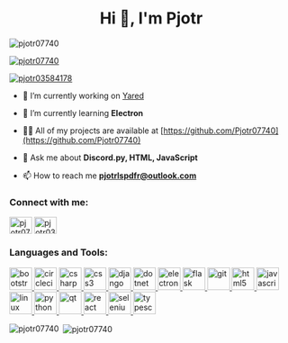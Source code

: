 <h1 align="center">Hi 👋, I'm Pjotr</h1>
<p align="left"> <img src="https://komarev.com/ghpvc/?username=pjotr07740&label=Profile%20views&color=0e75b6&style=flat" alt="pjotr07740" /> </p>

<p align="left"> <a href="https://github.com/ryo-ma/github-profile-trophy"><img src="https://github-profile-trophy.vercel.app/?username=pjotr07740" alt="pjotr07740" /></a> </p>

<p align="left"> <a href="https://twitter.com/pjotr03584178" target="blank"><img src="https://img.shields.io/twitter/follow/pjotr03584178?logo=twitter&style=for-the-badge" alt="pjotr03584178" /></a> </p>

- 🔭 I’m currently working on [Yared](https://github.com/BotsBlaster/Yared)

- 🌱 I’m currently learning **Electron**

- 👨‍💻 All of my projects are available at [https://github.com/Pjotr07740](https://github.com/Pjotr07740)

- 💬 Ask me about **Discord.py, HTML, JavaScript**

- 📫 How to reach me **pjotrlspdfr@outlook.com**

<h3 align="left">Connect with me:</h3>
<p align="left">
<a href="https://dev.to/pjotr07740" target="blank"><img align="center" src="https://cdn.jsdelivr.net/npm/simple-icons@3.0.1/icons/dev-dot-to.svg" alt="pjotr07740" height="30" width="40" /></a>
<a href="https://twitter.com/pjotr03584178" target="blank"><img align="center" src="https://cdn.jsdelivr.net/npm/simple-icons@3.0.1/icons/twitter.svg" alt="pjotr03584178" height="30" width="40" /></a>
</p>

<h3 align="left">Languages and Tools:</h3>
<p align="left"> <a href="https://getbootstrap.com" target="_blank"> <img src="https://devicons.github.io/devicon/devicon.git/icons/bootstrap/bootstrap-plain.svg" alt="bootstrap" width="40" height="40"/> </a> <a href="https://circleci.com" target="_blank"> <img src="https://www.vectorlogo.zone/logos/circleci/circleci-icon.svg" alt="circleci" width="40" height="40"/> </a> <a href="https://www.w3schools.com/cs/" target="_blank"> <img src="https://devicons.github.io/devicon/devicon.git/icons/csharp/csharp-original.svg" alt="csharp" width="40" height="40"/> </a> <a href="https://www.w3schools.com/css/" target="_blank"> <img src="https://devicons.github.io/devicon/devicon.git/icons/css3/css3-original-wordmark.svg" alt="css3" width="40" height="40"/> </a> <a href="https://www.djangoproject.com/" target="_blank"> <img src="https://devicons.github.io/devicon/devicon.git/icons/django/django-original.svg" alt="django" width="40" height="40"/> </a> <a href="https://dotnet.microsoft.com/" target="_blank"> <img src="https://devicons.github.io/devicon/devicon.git/icons/dot-net/dot-net-original-wordmark.svg" alt="dotnet" width="40" height="40"/> </a> <a href="https://www.electronjs.org" target="_blank"> <img src="https://devicons.github.io/devicon/devicon.git/icons/electron/electron-original.svg" alt="electron" width="40" height="40"/> </a> <a href="https://flask.palletsprojects.com/" target="_blank"> <img src="https://www.vectorlogo.zone/logos/pocoo_flask/pocoo_flask-icon.svg" alt="flask" width="40" height="40"/> </a> <a href="https://git-scm.com/" target="_blank"> <img src="https://www.vectorlogo.zone/logos/git-scm/git-scm-icon.svg" alt="git" width="40" height="40"/> </a> <a href="https://www.w3.org/html/" target="_blank"> <img src="https://devicons.github.io/devicon/devicon.git/icons/html5/html5-original-wordmark.svg" alt="html5" width="40" height="40"/> </a> <a href="https://developer.mozilla.org/en-US/docs/Web/JavaScript" target="_blank"> <img src="https://devicons.github.io/devicon/devicon.git/icons/javascript/javascript-original.svg" alt="javascript" width="40" height="40"/> </a> <a href="https://www.linux.org/" target="_blank"> <img src="https://devicons.github.io/devicon/devicon.git/icons/linux/linux-original.svg" alt="linux" width="40" height="40"/> </a> <a href="https://www.python.org" target="_blank"> <img src="https://devicons.github.io/devicon/devicon.git/icons/python/python-original.svg" alt="python" width="40" height="40"/> </a> <a href="https://www.qt.io/" target="_blank"> <img src="https://upload.wikimedia.org/wikipedia/commons/0/0b/Qt_logo_2016.svg" alt="qt" width="40" height="40"/> </a> <a href="https://reactjs.org/" target="_blank"> <img src="https://devicons.github.io/devicon/devicon.git/icons/react/react-original-wordmark.svg" alt="react" width="40" height="40"/> </a> <a href="https://www.selenium.dev" target="_blank"> <img src="https://raw.githubusercontent.com/detain/svg-logos/780f25886640cef088af994181646db2f6b1a3f8/svg/selenium-logo.svg" alt="selenium" width="40" height="40"/> </a> <a href="https://www.typescriptlang.org/" target="_blank"> <img src="https://devicons.github.io/devicon/devicon.git/icons/typescript/typescript-original.svg" alt="typescript" width="40" height="40"/> </a> </p>

<p><img align="left" src="https://github-readme-stats.vercel.app/api/top-langs?username=pjotr07740&show_icons=true&locale=en&layout=compact" alt="pjotr07740" /></p>

<p>&nbsp;<img align="center" src="https://github-readme-stats.vercel.app/api?username=pjotr07740&show_icons=true&locale=en" alt="pjotr07740" /></p>
